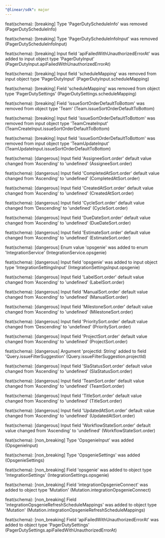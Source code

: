 ```yaml
---
"@linear/sdk": major
---
```



feat(schema): [breaking] Type 'PagerDutyScheduleInfo' was removed (PagerDutyScheduleInfo)

feat(schema): [breaking] Type 'PagerDutyScheduleInfoInput' was removed (PagerDutyScheduleInfoInput)

feat(schema): [breaking] Input field 'apiFailedWithUnauthorizedErrorAt' was added to input object type 'PagerDutyInput' (PagerDutyInput.apiFailedWithUnauthorizedErrorAt)

feat(schema): [breaking] Input field 'scheduleMapping' was removed from input object type 'PagerDutyInput' (PagerDutyInput.scheduleMapping)

feat(schema): [breaking] Field 'scheduleMapping' was removed from object type 'PagerDutySettings' (PagerDutySettings.scheduleMapping)

feat(schema): [breaking] Field 'issueSortOrderDefaultToBottom' was removed from object type 'Team' (Team.issueSortOrderDefaultToBottom)

feat(schema): [breaking] Input field 'issueSortOrderDefaultToBottom' was removed from input object type 'TeamCreateInput' (TeamCreateInput.issueSortOrderDefaultToBottom)

feat(schema): [breaking] Input field 'issueSortOrderDefaultToBottom' was removed from input object type 'TeamUpdateInput' (TeamUpdateInput.issueSortOrderDefaultToBottom)

feat(schema): [dangerous] Input field 'AssigneeSort.order' default value changed from 'Ascending' to 'undefined' (AssigneeSort.order)

feat(schema): [dangerous] Input field 'CompletedAtSort.order' default value changed from 'Ascending' to 'undefined' (CompletedAtSort.order)

feat(schema): [dangerous] Input field 'CreatedAtSort.order' default value changed from 'Ascending' to 'undefined' (CreatedAtSort.order)

feat(schema): [dangerous] Input field 'CycleSort.order' default value changed from 'Descending' to 'undefined' (CycleSort.order)

feat(schema): [dangerous] Input field 'DueDateSort.order' default value changed from 'Ascending' to 'undefined' (DueDateSort.order)

feat(schema): [dangerous] Input field 'EstimateSort.order' default value changed from 'Ascending' to 'undefined' (EstimateSort.order)

feat(schema): [dangerous] Enum value 'opsgenie' was added to enum 'IntegrationService' (IntegrationService.opsgenie)

feat(schema): [dangerous] Input field 'opsgenie' was added to input object type 'IntegrationSettingsInput' (IntegrationSettingsInput.opsgenie)

feat(schema): [dangerous] Input field 'LabelSort.order' default value changed from 'Ascending' to 'undefined' (LabelSort.order)

feat(schema): [dangerous] Input field 'ManualSort.order' default value changed from 'Ascending' to 'undefined' (ManualSort.order)

feat(schema): [dangerous] Input field 'MilestoneSort.order' default value changed from 'Ascending' to 'undefined' (MilestoneSort.order)

feat(schema): [dangerous] Input field 'PrioritySort.order' default value changed from 'Descending' to 'undefined' (PrioritySort.order)

feat(schema): [dangerous] Input field 'ProjectSort.order' default value changed from 'Ascending' to 'undefined' (ProjectSort.order)

feat(schema): [dangerous] Argument 'projectId: String' added to field 'Query.issueFilterSuggestion' (Query.issueFilterSuggestion.projectId)

feat(schema): [dangerous] Input field 'SlaStatusSort.order' default value changed from 'Ascending' to 'undefined' (SlaStatusSort.order)

feat(schema): [dangerous] Input field 'TeamSort.order' default value changed from 'Ascending' to 'undefined' (TeamSort.order)

feat(schema): [dangerous] Input field 'TitleSort.order' default value changed from 'Ascending' to 'undefined' (TitleSort.order)

feat(schema): [dangerous] Input field 'UpdatedAtSort.order' default value changed from 'Ascending' to 'undefined' (UpdatedAtSort.order)

feat(schema): [dangerous] Input field 'WorkflowStateSort.order' default value changed from 'Ascending' to 'undefined' (WorkflowStateSort.order)

feat(schema): [non_breaking] Type 'OpsgenieInput' was added (OpsgenieInput)

feat(schema): [non_breaking] Type 'OpsgenieSettings' was added (OpsgenieSettings)

feat(schema): [non_breaking] Field 'opsgenie' was added to object type 'IntegrationSettings' (IntegrationSettings.opsgenie)

feat(schema): [non_breaking] Field 'integrationOpsgenieConnect' was added to object type 'Mutation' (Mutation.integrationOpsgenieConnect)

feat(schema): [non_breaking] Field 'integrationOpsgenieRefreshScheduleMappings' was added to object type 'Mutation' (Mutation.integrationOpsgenieRefreshScheduleMappings)

feat(schema): [non_breaking] Field 'apiFailedWithUnauthorizedErrorAt' was added to object type 'PagerDutySettings' (PagerDutySettings.apiFailedWithUnauthorizedErrorAt)